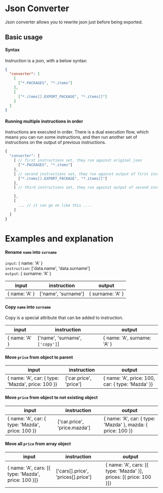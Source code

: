 # Json Converter
Json converter allows you to rewrite json just before being exported.

## Basic usage

#### Syntax
Instruction is a json, with a below syntax:
```json
{
  "converter": [
    [
      ["*.PACKAGES", "*.items"]    
    ],
    [
      ["*.items[].EXPORT_PACKAGE", "*.items[]"]
    ]
  ]
}
```
#### Running multiple instructions in order
Instructions are executed in order. There is a dual execution flow, which means you can run some instructions, and then run another set of instructions on the output of previous instructions.
```js
{
  "converter": [
    [ // first instructions set, they run against original json
      ["*.PACKAGES", "*.items"]
    ],
    [ // second instructions set, they run against output of first instructions
      ["*.items[].EXPORT_PACKAGE", "*.items[]"] 
    ],
    [ // third instructions set, they run against output of second instructions

    ],
    [
      ... // it can go on like this ....
    ]
  ]
}
```

# Examples and explanation

#### Rename `name` into `surname`
`input`:        { name: 'A' } <br>
`instruction`:  ['data.name', 'data.surname'] <br>
`output`:       { surname: 'A' } <br>

input | instruction | output
--- | --- | ---
{ name: 'A' } | ['name', 'surname'] | { surname: 'A' }

#### Copy `name` into `surname`
Copy is a special attribute that can be added to instruction.

input | instruction | output
--- | --- | ---
{ name: 'A' } | ['name', 'surname', `['copy']`] | { name: 'A', surname: 'A' }

#### Move `price` from object to parent
input | instruction | output
--- | --- | ---
{ name: 'A', car: { type: 'Mazda', price: 100 }} | ['car.price', 'price'] | { name: 'A', price: 100, car: { type: 'Mazda' }}

#### Move `price` from object to not existing object
input | instruction | output
--- | --- | ---
{ name: 'A', car: { type: 'Mazda', price: 100 }} | ['car.price', 'price.mazda'] | { name: 'A', car: { type: 'Mazda' }, mazda: { price: 100 }}

#### Move all `price` from array object
input | instruction | output
--- | --- | ---
{ name: 'A', cars: [{ type: 'Mazda', price: 100 }]} | ['cars[].price', 'prices[].price'] | { name: 'A', cars: [{ type: 'Mazda' }], prices: [{ price: 100 }]}
